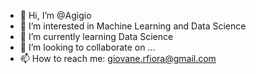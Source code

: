- 👋 Hi, I’m @Agigio
- 👀 I’m interested in Machine Learning and Data Science
- 🌱 I’m currently learning Data Science
- 💞️ I’m looking to collaborate on ...
- 📫 How to reach me: giovane.rfiora@gmail.com

<!---
Agigio/Agigio is a ✨ special ✨ repository because its `README.md` (this file) appears on your GitHub profile.
You can click the Preview link to take a look at your changes.
--->
